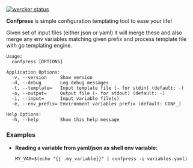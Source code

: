 [![wercker status](https://app.wercker.com/status/cf9e7754fd7c23ab91908d5b5299ea09/s/master "wercker status")](https://app.wercker.com/project/bykey/cf9e7754fd7c23ab91908d5b5299ea09)


**Confpress** is simple configuration templating tool to ease your life!

Given set of input files (either json or yaml) it will merge these and also merge any env variables matching given prefix and process template file with go templating engine.

```
Usage:
  confpress [OPTIONS]

Application Options:
  -v, --version     Show version
  -d, --debug       Log debug messages
  -t, --template=   Input template file (- for stdin) (default: -)
  -o, --output=     Output file (- for stdout) (default: -)
  -i, --input=      Input variable file(s)
  -e, --env_prefix= Environment variables prefix (default: CONF_)

Help Options:
  -h, --help        Show this help message
```

### Examples

- **Reading a variable from yaml/json as shell env variable:**
  
  `MY_VAR=$(echo "{{ .my_variable}}" | confpress -i variables.yaml)`
